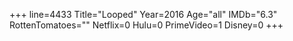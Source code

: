 +++
line=4433
Title="Looped"
Year=2016
Age="all"
IMDb="6.3"
RottenTomatoes=""
Netflix=0
Hulu=0
PrimeVideo=1
Disney=0
+++

